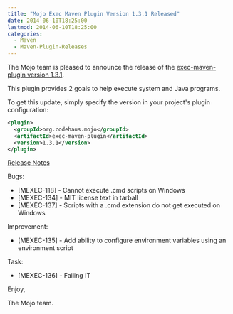 ```yaml
---
title: "Mojo Exec Maven Plugin Version 1.3.1 Released"
date: 2014-06-10T18:25:00
lastmod: 2014-06-10T18:25:00
categories:
  - Maven
  - Maven-Plugin-Releases
---
```

The Mojo team is pleased to announce the release of the 
[exec-maven-plugin version 1.3.1](http://mojo.codehaus.org/exec-maven-plugin/).


This plugin provides 2 goals to help execute system and Java programs.

To get this update, simply specify the version in your project's plugin
configuration:

```xml
<plugin>
  <groupId>org.codehaus.mojo</groupId>
  <artifactId>exec-maven-plugin</artifactId>
  <version>1.3.1</version>
</plugin>
```
<!-- more -->

[Release Notes](http://jira.codehaus.org/secure/ReleaseNote.jspa?projectId=11240&version=20347)

Bugs:

 * [MEXEC-118] - Cannot execute .cmd scripts on Windows
 * [MEXEC-134] - MIT license text in tarball
 * [MEXEC-137] - Scripts with a .cmd extension do not get executed on Windows

Improvement:

 * [MEXEC-135] - Add ability to configure environment variables using an environment script

Task:

 * [MEXEC-136] - Failing IT




Enjoy,

The Mojo team.
